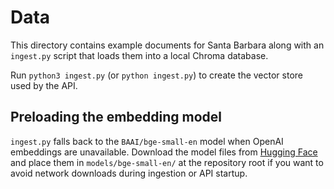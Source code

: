 # Data

This directory contains example documents for Santa Barbara along with an
`ingest.py` script that loads them into a local Chroma database.

Run `python3 ingest.py` (or `python ingest.py`) to create the vector store used by the API.

## Preloading the embedding model

`ingest.py` falls back to the `BAAI/bge-small-en` model when OpenAI
embeddings are unavailable. Download the model files from
[Hugging Face](https://huggingface.co/BAAI/bge-small-en) and place them in
`models/bge-small-en/` at the repository root if you want to avoid network
downloads during ingestion or API startup.
